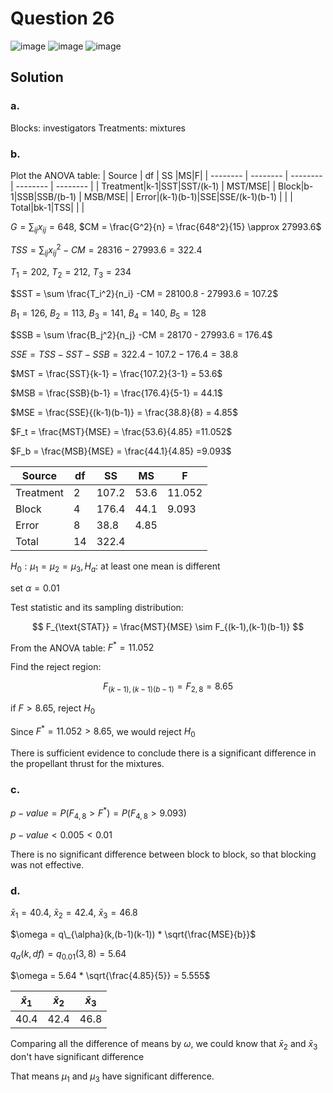 # Question 26
![image](https://github.com/user-attachments/assets/9ecbc96b-5078-4c71-afde-4028780b8881)
![image](https://github.com/user-attachments/assets/969a39de-a831-460d-90aa-51c363a1ba23)
![image](https://github.com/user-attachments/assets/7a6a8b35-33d5-4f6c-b99d-c46deef4b764)
## Solution
### a.
Blocks: investigators
Treatments: mixtures

### b.
Plot the ANOVA table:
| Source | df | SS |MS|F|
| -------- | -------- | -------- | -------- | -------- |
| Treatment|k-1|SST|SST/(k-1) | MST/MSE|
| Block|b-1|SSB|SSB/(b-1) | MSB/MSE|
| Error|(k-1)(b-1)|SSE|SSE/(k-1)(b-1) | |
| Total|bk-1|TSS| | |

$G = \sum_{ij}x_{ij} = 648,$ $CM = \frac{G^2}{n} = \frac{648^2}{15} \approx 27993.6$
  
$TSS = \sum_{ij} x_{ij}^2 - CM = 28316 - 27993.6 = 322.4$

$T_1 = 202,$ $T_2 = 212,$ $T_3 = 234$

$SST = \sum \frac{T_i^2}{n_i} -CM = 28100.8 - 27993.6 = 107.2$

$B_1 = 126,$ $B_2 = 113,$ $B_3 = 141,$ $B_4 = 140,$ $B_5 = 128$

$SSB = \sum \frac{B_j^2}{n_j} -CM = 28170 - 27993.6 = 176.4$

$SSE = TSS - SST - SSB = 322.4 - 107.2 - 176.4 = 38.8$
  
$MST = \frac{SST}{k-1} = \frac{107.2}{3-1} = 53.6$

$MSB = \frac{SSB}{b-1} = \frac{176.4}{5-1} = 44.1$

$MSE = \frac{SSE}{(k-1)(b-1)} = \frac{38.8}{8} = 4.85$

$F_t = \frac{MST}{MSE} = \frac{53.6}{4.85} =11.052$

$F_b = \frac{MSB}{MSE} = \frac{44.1}{4.85} =9.093$

| Source | df | SS |MS|F|
| -------- | -------- | -------- | -------- | -------- |
| Treatment|2| 107.2| 53.6| 11.052|
| Block|4| 176.4| 44.1| 9.093|
| Error|8| 38.8| 4.85| |
| Total|14| 322.4| | |

$H_0: \mu_1 = \mu_2 = \mu_3, H_a:$ at least one mean is different

set $\alpha = 0.01$

Test statistic and its sampling distribution:

$$
F_{\text{STAT}} = \frac{MST}{MSE} \sim F_{(k-1),(k-1)(b-1)}
$$

From the ANOVA table: $F^* = 11.052$

Find the reject region:

$$
F_{(k-1),(k-1)(b-1)} = F_{2,8} = 8.65
$$

if $F > 8.65$, reject $H_0$

Since $F^* = 11.052 > 8.65$, we would reject $H_0$

There is sufficient evidence to conclude there is a significant difference in the propellant thrust for the mixtures.

### c.

$p-value = P(F_{4,8} > F^*) = P(F_{4,8} > 9.093)$

$p-value < 0.005 < 0.01$

There is no significant difference between block to block, so that blocking was not effective.

### d.
$\bar{x}_1 = 40.4,$ $\bar{x}_2 = 42.4,$  $\bar{x}_3=46.8$

$\omega = q\_{\alpha}(k,(b-1)(k-1)) * \sqrt{\frac{MSE}{b}}$

$q_{\alpha}(k,df) = q_{0.01}(3,8) = 5.64$

$\omega = 5.64 * \sqrt{\frac{4.85}{5}} = 5.555$

| $\bar{x}_1$ | $\bar{x}_2$ | $\bar{x}_3$ |
| -------- | -------- | -------- |
| 40.4|42.4|46.8|

Comparing all the difference of means by $\omega$, we could know that $\bar{x}_2$ and $\bar{x}_3$ don't have significant difference

That means $\mu_1$ and $\mu_3$ have significant difference.
